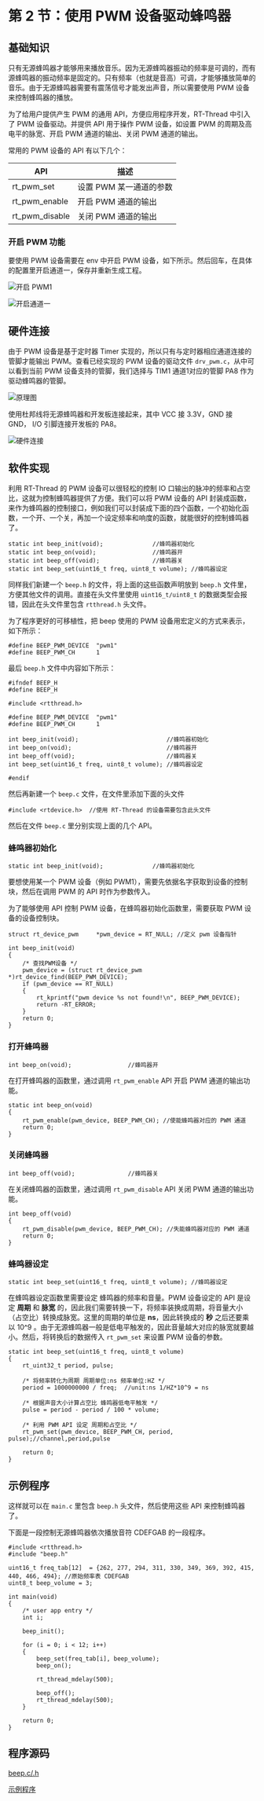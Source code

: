 # 第 2 节：使用 PWM 设备驱动蜂鸣器

## 基础知识

只有无源蜂鸣器才能够用来播放音乐。因为无源蜂鸣器振动的频率是可调的，而有源蜂鸣器的振动频率是固定的。只有频率（也就是音高）可调，才能够播放简单的音乐。由于无源蜂鸣器需要有震荡信号才能发出声音，所以需要使用 PWM 设备来控制蜂鸣器的播放。

为了给用户提供产生 PWM 的通用 API，方便应用程序开发，RT-Thread 中引入了 PWM 设备驱动。并提供 API 用于操作 PWM 设备，如设置 PWM 的周期及高电平的脉宽、开启 PWM 通道的输出、关闭 PWM 通道的输出。

常用的 PWM 设备的 API 有以下几个：

| API            | 描述                    |
| -------------- | ----------------------- |
| rt_pwm_set     | 设置 PWM 某一通道的参数 |
| rt_pwm_enable  | 开启 PWM 通道的输出     |
| rt_pwm_disable | 关闭 PWM 通道的输出     |

### 开启 PWM 功能

要使用 PWM 设备需要在 env 中开启 PWM 设备，如下所示。然后回车，在具体的配置里开启通道一，保存并重新生成工程。

![开启 PWM1](figures/pwm_env.png)

![开启通道一](figures/pwm_ch1.png)

## 硬件连接

由于 PWM 设备是基于定时器 Timer 实现的，所以只有与定时器相应通道连接的管脚才能输出 PWM。查看已经实现的 PWM 设备的驱动文件 `drv_pwm.c`，从中可以看到当前 PWM 设备支持的管脚，我们选择与 TIM1 通道1对应的管脚 PA8 作为驱动蜂鸣器的管脚。

![原理图](figures/hw_pwm.png)

使用杜邦线将无源蜂鸣器和开发板连接起来，其中 VCC 接 3.3V，GND 接 GND， I/O 引脚连接开发板的 PA8。

![硬件连接](figures/hw_png1.jpg)

## 软件实现

利用 RT-Thread 的 PWM 设备可以很轻松的控制 IO 口输出的脉冲的频率和占空比，这就为控制蜂鸣器提供了方便。我们可以将 PWM 设备的 API 封装成函数，来作为蜂鸣器的控制接口，例如我们可以封装成下面的四个函数，一个初始化函数，一个开、一个关，再加一个设定频率和响度的函数，就能很好的控制蜂鸣器了。

```{.c}
static int beep_init(void);              //蜂鸣器初始化
static int beep_on(void);                //蜂鸣器开
static int beep_off(void);               //蜂鸣器关
static int beep_set(uint16_t freq, uint8_t volume); //蜂鸣器设定
```

同样我们新建一个 `beep.h` 的文件，将上面的这些函数声明放到  `beep.h` 文件里，方便其他文件的调用。直接在头文件里使用 `uint16_t/uint8_t` 的数据类型会报错，因此在头文件里包含 `rtthread.h` 头文件。

为了程序更好的可移植性，把 beep 使用的 PWM 设备用宏定义的方式来表示，如下所示：

```{.c}
#define BEEP_PWM_DEVICE  "pwm1"
#define BEEP_PWM_CH      1
```

最后 `beep.h` 文件中内容如下所示：

```{.c}
#ifndef BEEP_H
#define BEEP_H

#include <rtthread.h>

#define BEEP_PWM_DEVICE  "pwm1"
#define BEEP_PWM_CH      1

int beep_init(void);                         //蜂鸣器初始化
int beep_on(void);                           //蜂鸣器开
int beep_off(void);                          //蜂鸣器关
int beep_set(uint16_t freq, uint8_t volume); //蜂鸣器设定

#endif
```

然后再新建一个 `beep.c` 文件，在文件里添加下面的头文件

```{.c}
#include <rtdevice.h>  //使用 RT-Thread 的设备需要包含此头文件
```



然后在文件 `beep.c` 里分别实现上面的几个 API。

### 蜂鸣器初始化

```{.c}
static int beep_init(void);              //蜂鸣器初始化
```

要想使用某一个 PWM 设备（例如 PWM1），需要先依据名字获取到设备的控制块，然后在调用 PWM 的 API 时作为参数传入。

为了能够使用 API 控制 PWM 设备，在蜂鸣器初始化函数里，需要获取 PWM 设备的设备控制块。

```{.c}
struct rt_device_pwm     *pwm_device = RT_NULL; //定义 pwm 设备指针

int beep_init(void)
{
    /* 查找PWM设备 */
    pwm_device = (struct rt_device_pwm *)rt_device_find(BEEP_PWM_DEVICE);
    if (pwm_device == RT_NULL)
    {
        rt_kprintf("pwm device %s not found!\n", BEEP_PWM_DEVICE);
        return -RT_ERROR;
    }
    return 0;
}
```

### 打开蜂鸣器

```{.c}
int beep_on(void);                //蜂鸣器开
```

在打开蜂鸣器的函数里，通过调用 `rt_pwm_enable` API 开启 PWM 通道的输出功能。

```{.c}
static int beep_on(void)
{
    rt_pwm_enable(pwm_device, BEEP_PWM_CH); //使能蜂鸣器对应的 PWM 通道
    return 0;
}
```

### 关闭蜂鸣器

```{.c}
int beep_off(void);               //蜂鸣器关
```

在关闭蜂鸣器的函数里，通过调用 `rt_pwm_disable` API 关闭 PWM 通道的输出功能。

```{.c}
int beep_off(void)
{
    rt_pwm_disable(pwm_device, BEEP_PWM_CH); //失能蜂鸣器对应的 PWM 通道
    return 0;
}
```

### 蜂鸣器设定

```{.c}
static int beep_set(uint16_t freq, uint8_t volume); //蜂鸣器设定
```

在蜂鸣器设定函数里需要设定 蜂鸣器的频率和音量。PWM 设备设定的 API 是设定 **周期** 和 **脉宽** 的，因此我们需要转换一下，将频率装换成周期，将音量大小（占空比）转换成脉宽。这里的周期的单位是 **ns**，因此转换成的 **秒** 之后还要乘以 10^9 。由于无源蜂鸣器一般是低电平触发的，因此音量越大对应的脉宽就要越小。然后，将转换后的数据传入 `rt_pwm_set` 来设置 PWM 设备的参数。

```{.c}
static int beep_set(uint16_t freq, uint8_t volume)
{
    rt_uint32_t period, pulse;

    /* 将频率转化为周期 周期单位:ns 频率单位:HZ */
    period = 1000000000 / freq;  //unit:ns 1/HZ*10^9 = ns

    /* 根据声音大小计算占空比 蜂鸣器低电平触发 */
    pulse = period - period / 100 * volume;

    /* 利用 PWM API 设定 周期和占空比 */
    rt_pwm_set(pwm_device, BEEP_PWM_CH, period, pulse);//channel,period,pulse

    return 0;
}
```

## 示例程序

 这样就可以在 `main.c` 里包含 `beep.h` 头文件，然后使用这些 API 来控制蜂鸣器了。

下面是一段控制无源蜂鸣器依次播放音符 CDEFGAB 的一段程序。

```
#include <rtthread.h>
#include "beep.h"

uint16_t freq_tab[12]  = {262, 277, 294, 311, 330, 349, 369, 392, 415, 440, 466, 494}; //原始频率表 CDEFGAB
uint8_t beep_volume = 3;

int main(void)
{
    /* user app entry */
    int i;

    beep_init();

    for (i = 0; i < 12; i++)
    {
        beep_set(freq_tab[i], beep_volume);
        beep_on();

        rt_thread_mdelay(500);

        beep_off();
        rt_thread_mdelay(500);
    }

    return 0;
}
```

## 程序源码

[beep.c/.h](https://github.com/Guozhanxin/RTT-BeepPlayer/tree/master/code/beep)

[示例程序](https://github.com/Guozhanxin/RTT-BeepPlayer/blob/master/samples/main_2.c)